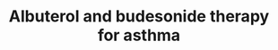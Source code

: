 ---
annotations:
- id: CL:0002598
  parent: native cell
  type: Cell Type Ontology
  value: bronchial smooth muscle cell
- id: PW:0001022
  parent: disease pathway
  type: Pathway Ontology
  value: asthma pathway
- id: PW:0000754
  parent: drug pathway
  type: Pathway Ontology
  value: drug pathway
- id: DOID:2841
  type: Disease Ontology
  value: asthma
authors:
- Eweitz
citedin: ''
communities: []
description: '"A model for the molecular synergy between β2-agonists and GCs in modulating
  airway inflammation and bronchoconstriction in asthma. Glucocorticoids mediate their
  cellular responses by activating cytosolic GRα or mGR. The genomic effects of GCs
  modulate gene expression, which can typically take hours to occur. In contrast,
  GCs can also have nongenomic effects, which occur immediately or within minutes.
  GCs can also enhance cAMP generation induced by β2-agonists that can then inhibit
  a variety of procontractile signaling events to reverse bronchoconstriction."  From
  Figure 1 in https://www.sciencedirect.com/science/article/pii/S2213219824001454.'
last-edited: 2025-02-19
ndex: null
organisms:
- Homo sapiens
redirect_from:
- /index.php/Pathway:WP5503
- /instance/WP5503
- /instance/WP5503_r136625
revision: r136625
schema-jsonld:
- '@context': https://schema.org/
  '@id': https://wikipathways.github.io/pathways/WP5503.html
  '@type': Dataset
  creator:
    '@type': Organization
    name: WikiPathways
  description: '"A model for the molecular synergy between β2-agonists and GCs in
    modulating airway inflammation and bronchoconstriction in asthma. Glucocorticoids
    mediate their cellular responses by activating cytosolic GRα or mGR. The genomic
    effects of GCs modulate gene expression, which can typically take hours to occur.
    In contrast, GCs can also have nongenomic effects, which occur immediately or
    within minutes. GCs can also enhance cAMP generation induced by β2-agonists that
    can then inhibit a variety of procontractile signaling events to reverse bronchoconstriction."  From
    Figure 1 in https://www.sciencedirect.com/science/article/pii/S2213219824001454.'
  keywords:
  - ADCY1
  - ADCY2
  - ADCY3
  - ADCY4
  - ADCY5
  - ADCY6
  - ADCY7
  - ADCY8
  - ADCY9
  - ADRB2
  - ATP
  - Albuterol
  - Budesonide
  - CREB1
  - GNAS
  - MYL1
  - MYL2
  - MYL3
  - MYL4
  - NR3C1
  - PLCB1
  - PLCB2
  - PLCB3
  - PLCB4
  - PRKACA
  - PRKACB
  - PRKAR1A
  - PRKAR1B
  - PRKAR2A
  - PRKAR2B
  - cAMP
  license: CC0
  name: Albuterol and budesonide therapy for asthma
seo: CreativeWork
title: Albuterol and budesonide therapy for asthma
wpid: WP5503
---